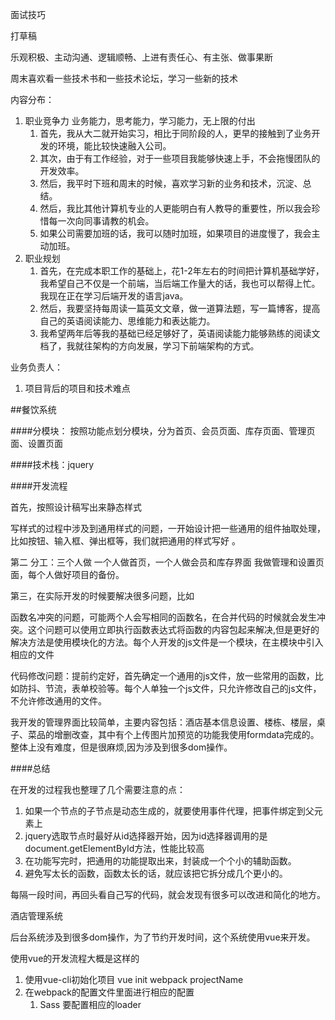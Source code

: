 面试技巧

打草稿

乐观积极、主动沟通、逻辑顺畅、上进有责任心、有主张、做事果断

周末喜欢看一些技术书和一些技术论坛，学习一些新的技术

内容分布：

1. 职业竞争力 业务能力，思考能力，学习能力，无上限的付出
   1. 首先，我从大二就开始实习，相比于同阶段的人，更早的接触到了业务开发的环境，能比较快速融入公司。
   2. 其次，由于有工作经验，对于一些项目我能够快速上手，不会拖慢团队的开发效率。
   3. 然后，我平时下班和周末的时候，喜欢学习新的业务和技术，沉淀、总结。
   4. 然后，我比其他计算机专业的人更能明白有人教导的重要性，所以我会珍惜每一次向同事请教的机会。
   5. 如果公司需要加班的话，我可以随时加班，如果项目的进度慢了，我会主动加班。
2. 职业规划
   1. 首先，在完成本职工作的基础上，花1-2年左右的时间把计算机基础学好，我希望自己不仅是一个前端，当后端工作量大的话，我也可以帮得上忙。我现在正在学习后端开发的语言java。
   2. 然后，我要坚持每周读一篇英文文章，做一道算法题，写一篇博客，提高自己的英语阅读能力、思维能力和表达能力。
   3. 我希望两年后等我的基础已经足够好了，英语阅读能力能够熟练的阅读文档了，我就往架构的方向发展，学习下前端架构的方式。



业务负责人：

1. 项目背后的项目和技术难点

##餐饮系统 

####分模块： 按照功能点划分模块，分为首页、会员页面、库存页面、管理页面、设置页面

####技术栈：jquery 

####开发流程

首先，按照设计稿写出来静态样式  

写样式的过程中涉及到通用样式的问题，一开始设计把一些通用的组件抽取处理，比如按钮、输入框、弹出框等，我们就把通用的样式写好 。

第二 分工：三个人做   一个人做首页，一个人做会员和库存界面  我做管理和设置页面，每个人做好项目的备份。

第三，在实际开发的时候要解决很多问题，比如

函数名冲突的问题，可能两个人会写相同的函数名，在合并代码的时候就会发生冲突。这个问题可以使用立即执行函数表达式将函数的内容包起来解决,但是更好的解决方法是使用模块化的方法。每个人开发的js文件是一个模块，在主模块中引入相应的文件

代码修改问题：提前约定好，首先确定一个通用的js文件，放一些常用的函数，比如防抖、节流，表单校验等。每个人单独一个js文件，只允许修改自己的js文件，不允许修改通用的文件。

我开发的管理界面比较简单，主要内容包括：酒店基本信息设置、楼栋、楼层，桌子、菜品的增删改查，其中有个上传图片加预览的功能我使用formdata完成的。整体上没有难度，但是很麻烦,因为涉及到很多dom操作。

####总结

在开发的过程我也整理了几个需要注意的点：

1. 如果一个节点的子节点是动态生成的，就要使用事件代理，把事件绑定到父元素上
2. jquery选取节点时最好从id选择器开始，因为id选择器调用的是document.getElementById方法，性能比较高
3. 在功能写完时，把通用的功能提取出来，封装成一个个小的辅助函数。
4. 避免写太长的函数，函数太长的话，就应该把它拆分成几个更小的。

每隔一段时间，再回头看自己写的代码，就会发现有很多可以改进和简化的地方。



酒店管理系统

后台系统涉及到很多dom操作，为了节约开发时间，这个系统使用vue来开发。

使用vue的开发流程大概是这样的

1. 使用vue-cli初始化项目 vue init webpack projectName
2. 在webpack的配置文件里面进行相应的配置
   1. Sass 要配置相应的loader









